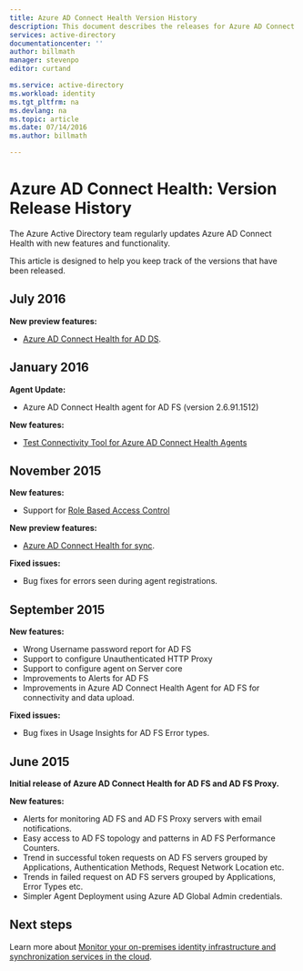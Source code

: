 ```yaml
---
title: Azure AD Connect Health Version History
description: This document describes the releases for Azure AD Connect Health and what has been included in those releases.
services: active-directory
documentationcenter: ''
author: billmath
manager: stevenpo
editor: curtand

ms.service: active-directory
ms.workload: identity
ms.tgt_pltfrm: na
ms.devlang: na
ms.topic: article
ms.date: 07/14/2016
ms.author: billmath

---
```

# Azure AD Connect Health: Version Release History
The Azure Active Directory team regularly updates Azure AD Connect Health with new features and functionality. 

This article is designed to help you keep track of the versions that have been released.

## July 2016
**New preview features:**

* [Azure AD Connect Health for AD DS](active-directory-aadconnect-health-adds.md).

## January 2016
**Agent Update:**

* Azure AD Connect Health agent for AD FS (version 2.6.91.1512)

**New features:**

* [Test Connectivity Tool for Azure AD Connect Health Agents](active-directory-aadconnect-health-agent-install.md#test-connectivity-to-azure-ad-connect-health-service)

## November 2015
**New features:**

* Support for [Role Based Access Control](active-directory-aadconnect-health-operations.md#manage-access-with-role-based-access-control)

**New preview features:**

* [Azure AD Connect Health for sync](active-directory-aadconnect-health-sync.md).

**Fixed issues:**

* Bug fixes for errors seen during agent registrations. 

## September 2015
**New features:**

* Wrong Username password report for AD FS 
* Support to configure Unauthenticated HTTP Proxy 
* Support to configure agent on Server core
* Improvements to Alerts for AD FS 
* Improvements in Azure AD Connect Health Agent for AD FS for connectivity and data upload. 

**Fixed issues:**

* Bug fixes in Usage Insights for AD FS Error types. 

## June 2015
**Initial release of Azure AD Connect Health for AD FS and AD FS Proxy.**

**New features:**

* Alerts for monitoring AD FS and AD FS Proxy servers with email notifications. 
* Easy access to AD FS topology and patterns in AD FS Performance Counters. 
* Trend in successful token requests on AD FS servers grouped by Applications, Authentication Methods, Request Network Location etc. 
* Trends in failed request on AD FS servers grouped by Applications, Error Types etc.
* Simpler Agent Deployment using Azure AD Global Admin credentials.  

## Next steps
Learn more about [Monitor your on-premises identity infrastructure and synchronization services in the cloud](active-directory-aadconnect-health.md).

